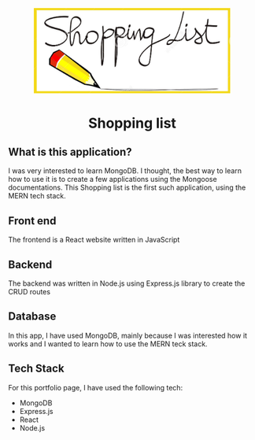 <div align="center">
    <img src="https://github.com/Szfinx5/Shopping-List-MERN/blob/main/shoppinglistimg.png" alt="logo" width="400"/>       

<h1 align="center">Shopping list</h1>

</div>


## What is this application?
I was very interested to learn MongoDB. I thought, the best way to learn how to use it is to create a few applications using the Mongoose documentations.
This Shopping list is the first such application, using the MERN tech stack.

## Front end
The frontend is a React website written in JavaScript

## Backend      
The backend was written in Node.js using Express.js library to create the CRUD routes 

## Database
In this app, I have used MongoDB, mainly because I was interested how it works and I wanted to learn how to use the MERN teck stack.


## Tech Stack

For this portfolio page, I have used the following tech:
- MongoDB
- Express.js
- React
- Node.js       

